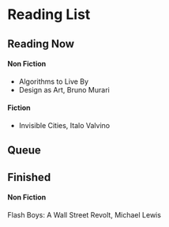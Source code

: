 # Reading List

## Reading Now

#### Non Fiction

- Algorithms to Live By
- Design as Art, Bruno Murari 

#### Fiction

- Invisible Cities, Italo Valvino 


## Queue





## Finished

#### Non Fiction

Flash Boys: A Wall Street Revolt, Michael Lewis


